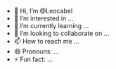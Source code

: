 - 👋 Hi, I’m @Leocabel
- 👀 I’m interested in ...
- 🌱 I’m currently learning ...
- 💞️ I’m looking to collaborate on ...
- 📫 How to reach me ...
- 😄 Pronouns: ...
- ⚡ Fun fact: ...

<!---
Leocabel/Leocabel is a ✨ special ✨ repository because its `README.md` (this file) appears on your GitHub profile.
You can click the Preview link to take a look at your changes.
--->
